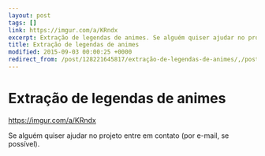 ```yaml
---
layout: post
tags: []
link: https://imgur.com/a/KRndx
excerpt: Extração de legendas de animes. Se alguém quiser ajudar no projeto entre em contato (por e-mail, se possível).
title: Extração de legendas de animes
modified: 2015-09-03 00:00:25 +0000
redirect_from: /post/128221645817/extração-de-legendas-de-animes/,/post/128221645817/
---
```


Extração de legendas de animes
==============================

<https://imgur.com/a/KRndx>

Se alguém quiser ajudar no projeto entre em contato (por e-mail, se possível).


